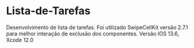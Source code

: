 # Lista-de-Tarefas

Desenvolvimento de lista de tarefas.
Foi utilizado SwipeCellKit versão 2.7.1 para melhor interação de exclusão dos componentes.
Versão IOS 13.6, Xcode 12.0
